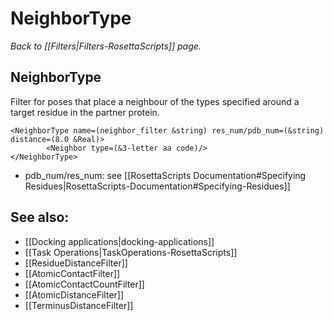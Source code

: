 # NeighborType
*Back to [[Filters|Filters-RosettaScripts]] page.*
## NeighborType

Filter for poses that place a neighbour of the types specified around a target residue in the partner protein.

```
<NeighborType name=(neighbor_filter &string) res_num/pdb_num=(&string) distance=(8.0 &Real)>
        <Neighbor type=(&3-letter aa code)/>
</NeighborType>
```

-   pdb\_num/res\_num: see [[RosettaScripts Documentation#Specifying Residues|RosettaScripts-Documentation#Specifying-Residues]]

## See also:

* [[Docking applications|docking-applications]]
* [[Task Operations|TaskOperations-RosettaScripts]]
* [[ResidueDistanceFilter]]
* [[AtomicContactFilter]]
* [[AtomicContactCountFilter]]
* [[AtomicDistanceFilter]]
* [[TerminusDistanceFilter]]
